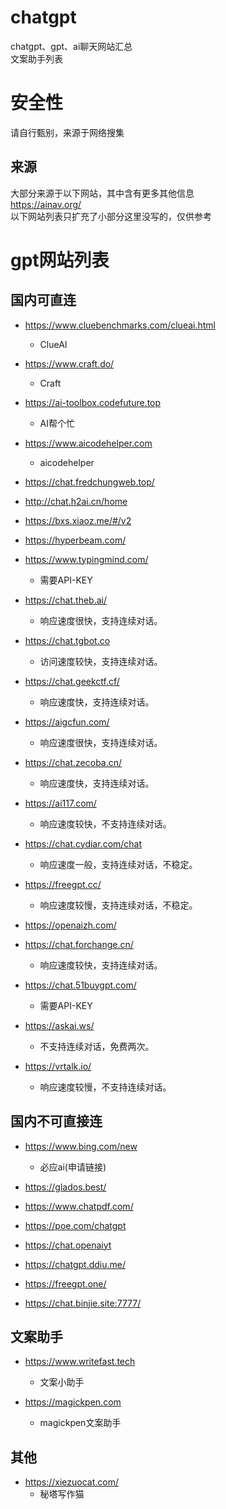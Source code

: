 # chatgpt
chatgpt、gpt、ai聊天网站汇总  
文案助手列表  

# 安全性
请自行甄别，来源于网络搜集  

## 来源
大部分来源于以下网站，其中含有更多其他信息    
https://ainav.org/  
以下网站列表只扩充了小部分这里没写的，仅供参考

# gpt网站列表
## 国内可直连
* https://www.cluebenchmarks.com/clueai.html
  - ClueAI
  
* https://www.craft.do/
  - Craft

* https://ai-toolbox.codefuture.top
  - AI帮个忙
  
* https://www.aicodehelper.com
  - aicodehelper
  
* https://chat.fredchungweb.top/

* http://chat.h2ai.cn/home

* https://bxs.xiaoz.me/#/v2

* https://hyperbeam.com/

* https://www.typingmind.com/
  - 需要API-KEY

* https://chat.theb.ai/  
  - 响应速度很快，支持连续对话。

* https://chat.tgbot.co 
  - 访问速度较快，支持连续对话。

* https://chat.geekctf.cf/ 
  - 响应速度快，支持连续对话。

* https://aigcfun.com/ 
  - 响应速度很快，支持连续对话。

* https://chat.zecoba.cn/ 
  - 响应速度快，支持连续对话。

* https://ai117.com/ 
  - 响应速度较快，不支持连续对话。

* https://chat.cydiar.com/chat 
  - 响应速度一般，支持连续对话，不稳定。

* https://freegpt.cc/ 
  - 响应速度较慢，支持连续对话，不稳定。

* https://openaizh.com/ 

* https://chat.forchange.cn/ 
  - 响应速度较快，支持连续对话。

* https://chat.51buygpt.com/ 
  - 需要API-KEY

* https://askai.ws/ 
  - 不支持连续对话，免费两次。

* https://vrtalk.io/ 
  - 响应速度较慢，不支持连续对话。

## 国内不可直接连
* https://www.bing.com/new
  - 必应ai(申请链接)
  
* https://glados.best/  

* https://www.chatpdf.com/  

* https://poe.com/chatgpt  

* https://chat.openaiyt  

* https://chatgpt.ddiu.me/  

* https://freegpt.one/  

* https://chat.binjie.site:7777/ 

## 文案助手
* https://www.writefast.tech
  - 文案小助手

* https://magickpen.com
  - magickpen文案助手

## 其他
* https://xiezuocat.com/
  - 秘塔写作猫

